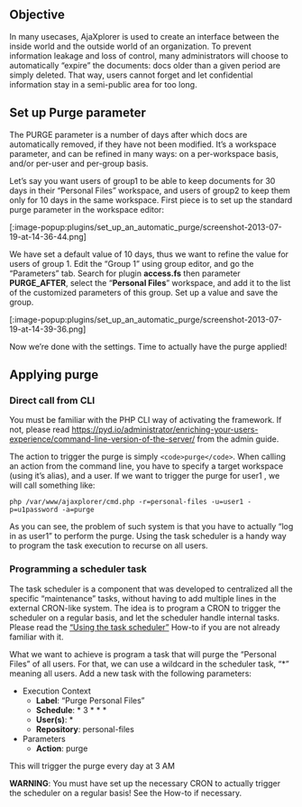## Objective
In many usecases, AjaXplorer is used to create an interface between the inside world and the outside world of an organization. To prevent information leakage and loss of control, many administrators will choose to automatically “expire” the documents: docs older than a given period are simply deleted. That way, users cannot forget and let confidential information stay in a semi-public area for too long.

## Set up Purge parameter
The PURGE parameter is a number of days after which docs are automatically removed, if they have not been modified. It’s a workspace parameter, and can be refined in many ways: on a per-workspace basis, and/or per-user and per-group basis.

Let’s say you want users of group1 to be able to keep documents for 30 days in their “Personal Files” workspace, and users of group2 to keep them only for 10 days in the same workspace. First piece is to set up the standard purge parameter in the workspace editor:

[:image-popup:plugins/set_up_an_automatic_purge/screenshot-2013-07-19-at-14-36-44.png]

We have set a default value of 10 days, thus we want to refine the value for users of group 1. Edit the “Group 1” using group editor, and go the “Parameters” tab. Search for plugin **access.fs** then parameter **PURGE_AFTER**, select the “**Personal Files**” workspace, and add it to the list of the customized parameters of this group. Set up a value and save the group.

[:image-popup:plugins/set_up_an_automatic_purge/screenshot-2013-07-19-at-14-39-36.png]

Now we’re done with the settings. Time to actually have the purge applied!

## Applying purge
### Direct call from CLI
You must be familiar with the PHP CLI way of activating the framework. If not, please read https://pyd.io/administrator/enriching-your-users-experience/command-line-version-of-the-server/ from the admin guide.

The action to trigger the purge is simply `<code>purge</code>`. When calling an action from the command line, you have to specify a target workspace (using it’s alias), and a user. If we want to trigger the purge for user1 , we will call something like:

    php /var/www/ajaxplorer/cmd.php -r=personal-files -u=user1 -p=u1password -a=purge

As you can see, the problem of such system is that you have to actually “log in as user1” to perform the purge. Using the task scheduler is a handy way to program the task execution to recurse on all users.

### Programming a scheduler task
The task scheduler is a component that was developed to centralized all the specific “maintenance” tasks, without having to add multiple lines in the external CRON-like system. The idea is to program a CRON to trigger the scheduler on a regular basis, and let the scheduler handle internal tasks. Please read the [“Using the task scheduler”](https://pyd.io/using-tasks-scheduler/) How-to if you are not already familiar with it.

What we want to achieve is program a task that will purge the “Personal Files” of all users. For that, we can use a wildcard in the scheduler task, “*” meaning all users. Add a new task with the following parameters:

+ Execution Context
    - **Label**: “Purge Personal Files”
    - **Schedule**: * 3 * * *
    - **User(s)**: *
    - **Repository**: personal-files
+ Parameters
    - **Action**: purge

This will trigger the purge every day at 3 AM

**WARNING**: You must have set up the necessary CRON to actually trigger the scheduler on a regular basis! See the How-to if necessary.